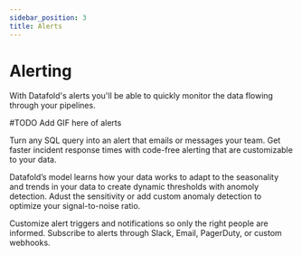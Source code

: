 ```yaml
---
sidebar_position: 3
title: Alerts
---
```

# Alerting

With Datafold's alerts you'll be able to quickly monitor the data flowing through your pipelines.&#x20;

#TODO Add GIF here of alerts

Turn any SQL query into an alert that emails or messages your team. Get faster incident response times with code-free alerting that are customizable to your data.

Datafold’s model learns how your data works to adapt to the seasonality and trends in your data to create dynamic thresholds with anomoly detection. Adust the sensitivity or add custom anomaly detection to optimize your signal-to-noise ratio.

Customize alert triggers and notifications so only the right people are informed. Subscribe to alerts through Slack, Email, PagerDuty, or custom webhooks.


